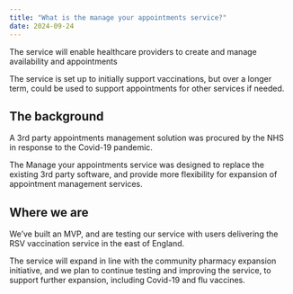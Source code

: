 ```yaml
---
title: "What is the manage your appointments service?"
date: 2024-09-24
---
```

The service will enable healthcare providers to create and manage availability and appointments 

The service is set up to initially support vaccinations, but over a longer term, could be used to support appointments for other services if needed. 

## The background  

A 3rd party appointments management solution was procured by the NHS in response to the Covid-19 pandemic.   

The Manage your appointments service was designed to replace the existing 3rd party software, and provide more flexibility for expansion of appointment management services. 


## Where we are 
 
We’ve built an MVP, and are testing our service with users delivering the RSV vaccination service in the east of England. 

The service will expand in line with the community pharmacy expansion initiative, and we plan to continue testing and improving the service, to support further expansion, including Covid-19 and flu vaccines. 
 
